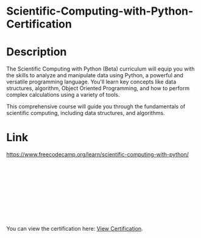 # Scientific-Computing-with-Python-Certification

# Description

The Scientific Computing with Python (Beta) curriculum will equip you with the skills to analyze and manipulate data using Python, a powerful and versatile programming language. You'll learn key concepts like data structures, algorithm, Object Oriented Programming, and how to perform complex calculations using a variety of tools.

This comprehensive course will guide you through the fundamentals of scientific computing, including data structures, and algorithms.

# Link
https://www.freecodecamp.org/learn/scientific-computing-with-python/

<object data="https://www.freecodecamp.org/certification/mostafadeiab/scientific-computing-with-python-v7" type="application/pdf" width="700px" height="700px">
    <embed src="https://www.freecodecamp.org/certification/mostafadeiab/scientific-computing-with-python-v7">
        <p>You can view the certification here: <a href="https://www.freecodecamp.org/certification/mostafadeiab/scientific-computing-with-python-v7">View Certification</a>.</p>
    </embed>
</object>
